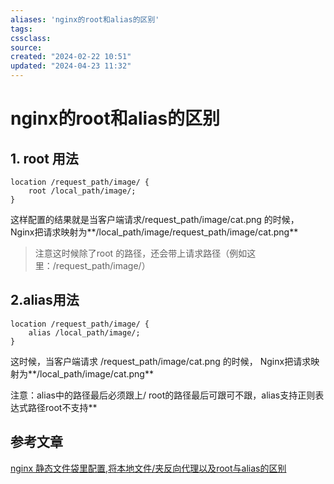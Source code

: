 ```yaml
---
aliases: 'nginx的root和alias的区别'
tags: 
cssclass:
source:
created: "2024-02-22 10:51"
updated: "2024-04-23 11:32"
---
```

# nginx的root和alias的区别

## 1. root 用法

```
location /request_path/image/ {
    root /local_path/image/;
}
```

这样配置的结果就是当客户端请求/request_path/image/cat.png 的时候， 
Nginx把请求映射为**/local_path/image/request_path/image/cat.png**

>注意这时候除了root 的路径，还会带上请求路径（例如这里：/request_path/image/）

## 2.alias用法

```
location /request_path/image/ {
    alias /local_path/image/;
}
```

这时候，当客户端请求 /request_path/image/cat.png 的时候， 
Nginx把请求映射为**/local_path/image/cat.png** 



注意：alias中的路径最后必须跟上/ root的路径最后可跟可不跟，alias支持正则表达式路径root不支持**

## 参考文章

[nginx 静态文件袋里配置,将本地文件/夹反向代理以及root与alias的区别](http://www.leftso.com/blog/171.html)

